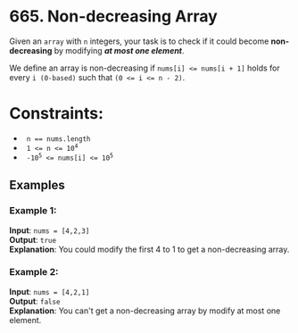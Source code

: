 # 665. Non-decreasing Array

Given an `array` with `n` integers, your task is to check if it could become
**non-decreasing** by modifying ***at most one element***.

We define an array is non-decreasing if `nums[i] <= nums[i + 1]`
holds for every `i (0-based)` such that `(0 <= i <= n - 2)`.

Constraints:
============

*   <code> n == nums.length </code>
*   <code> 1 <= n <= 10<sup>4</sup> </code>
*   <code> -10<sup>5</sup> <= nums[i] <= 10<sup>5</sup> </code>

Examples
--------

### Example 1:

**Input**: `nums = [4,2,3]`  <br />
**Output**: `true`  <br />
**Explanation**: You could modify the first 4 to 1 to get a non-decreasing array.  <br />

### Example 2:

**Input**: `nums = [4,2,1]`        <br />
**Output**: `false`       <br />
**Explanation**: You can't get a non-decreasing array by modify at most one element.     <br />

